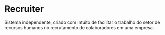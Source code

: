 # Recruiter
Sistema independente, criado com intuito de facilitar o trabalho do setor de recursos humanos no recrutamento de colaboradores em uma empresa.
